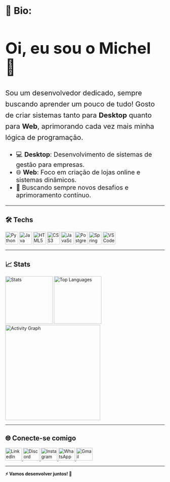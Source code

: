 <h2 align="left" style="font-family: 'Inter', sans-serif; font-size: 30px;">👤 Bio:</h2>

###

<h1 align="left" style="font-family: 'Inter', sans-serif; font-size: 50px;">Oi, eu sou o Michel 👋</h1>

<p align="left" style="font-family: 'Inter', sans-serif; font-size: 22px; line-height: 1.6;">
Sou um desenvolvedor dedicado, sempre buscando aprender um pouco de tudo! Gosto de criar sistemas tanto para <strong>Desktop</strong> quanto para <strong>Web</strong>, aprimorando cada vez mais minha lógica de programação.
</p>

<ul style="font-family: 'Inter', sans-serif; font-size: 20px;">
  <li>💻 <strong>Desktop</strong>: Desenvolvimento de sistemas de gestão para empresas.</li>
  <li>🌐 <strong>Web</strong>: Foco em criação de lojas online e sistemas dinâmicos.</li>
  <li>🎯 Buscando sempre novos desafios e aprimoramento contínuo.</li>
</ul>


---

<h2 align="left">🛠 Techs</h2>

<div align="left">
  <img src="https://cdn.jsdelivr.net/gh/devicons/devicon/icons/python/python-original.svg" height="40" alt="Python" />
  <img src="https://cdn.jsdelivr.net/gh/devicons/devicon/icons/java/java-original.svg" height="40" alt="Java" />
  <img src="https://cdn.jsdelivr.net/gh/devicons/devicon/icons/html5/html5-original.svg" height="40" alt="HTML5" />
  <img src="https://cdn.jsdelivr.net/gh/devicons/devicon/icons/css3/css3-original.svg" height="40" alt="CSS3" />
  <img src="https://cdn.jsdelivr.net/gh/devicons/devicon/icons/javascript/javascript-original.svg" height="40" alt="JavaScript" />
  <img src="https://cdn.jsdelivr.net/gh/devicons/devicon/icons/postgresql/postgresql-original.svg" height="40" alt="PostgreSQL" />
  <img src="https://cdn.jsdelivr.net/gh/devicons/devicon/icons/spring/spring-original.svg" height="40" alt="Spring" />
  <img src="https://cdn.jsdelivr.net/gh/devicons/devicon/icons/vscode/vscode-original.svg" height="40" alt="VSCode" />
</div>

---

<h2 align="left">📈 Stats</h2>

<div align="left">
  <img src="https://github-readme-stats.vercel.app/api?username=MichelKosvoski&hide_title=true&hide_rank=false&show_icons=true&include_all_commits=true&count_private=true&disable_animations=true&theme=aura&locale=en&hide_border=false&order=1" height="150" alt="Stats" />
  <img src="https://github-readme-stats.vercel.app/api/top-langs?username=MichelKosvoski&locale=en&hide_title=true&layout=compact&card_width=320&langs_count=5&theme=aura&hide_border=true&order=2" height="150" alt="Top Languages" />
  <img src="https://github-readme-activity-graph.vercel.app/graph?username=MichelKosvoski&radius=16&theme=modern-lilac&area=true&order=5&hide_border=true" height="300" alt="Activity Graph" />
</div>

---

<h2 align="left">🌐 Conecte-se comigo</h2>

<div align="left">
  <a href="https://www.linkedin.com/in/michel-soares-kosvoski-0066a823b/" target="_blank">
    <img src="https://raw.githubusercontent.com/maurodesouza/profile-readme-generator/master/src/assets/icons/social/linkedin/default.svg" width="52" height="40" alt="LinkedIn" />
  </a>
  <a href="https://discord.com/users/ykzlglmichel" target="_blank">
    <img src="https://raw.githubusercontent.com/maurodesouza/profile-readme-generator/master/src/assets/icons/social/discord/default.svg" width="52" height="40" alt="Discord" />
  </a>
  <a href="https://www.instagram.com/michel_kosvoski?igsh=ZTVoeDRva3dyZmU3&utm_source=qr" target="_blank">
    <img src="https://raw.githubusercontent.com/maurodesouza/profile-readme-generator/master/src/assets/icons/social/instagram/default.svg" width="52" height="40" alt="Instagram" />
  </a>
  <a href="https://wa.me/5567993487826" target="_blank">
    <img src="https://raw.githubusercontent.com/maurodesouza/profile-readme-generator/master/src/assets/icons/social/whatsapp/default.svg" width="52" height="40" alt="WhatsApp" />
  </a>
  <a href="mailto:sharksoareskosvoski@gmail.com" target="_blank">
    <img src="https://raw.githubusercontent.com/maurodesouza/profile-readme-generator/master/src/assets/icons/social/gmail/default.svg" width="52" height="40" alt="Gmail" />
  </a>
</div>

---

**⚡ Vamos desenvolver juntos! 🚀**



